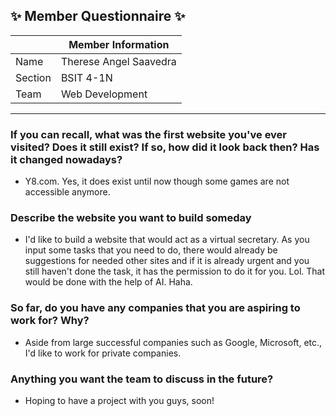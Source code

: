 ## :sparkles: Member Questionnaire :sparkles:

|                        | Member Information                                                          |
|------------------------|-----------------------------------------------------------------------------|
| Name                   | Therese Angel Saavedra                                                      |
| Section                | BSIT 4-1N                                                                   |
| Team                   | Web Development                                                             |

-------

### If you can recall, what was the first website you've ever visited? Does it still exist? If so, how did it look back then? Has it changed nowadays?
- Y8.com. Yes, it does exist until now though some games are not accessible anymore. 

### Describe the website you want to build someday
- I'd like to build a website that would act as a virtual secretary. As you input some tasks that you need to do, there would already be suggestions for needed other sites and if it is already urgent and you still haven't done the task, it has the permission to do it for you. Lol. That would be done with the help of AI. Haha.

### So far, do you have any companies that you are aspiring to work for? Why?
- Aside from large successful companies such as Google, Microsoft, etc., I'd like to work for private companies.

### Anything you want the team to discuss in the future?
- Hoping to have a project with you guys, soon! 
